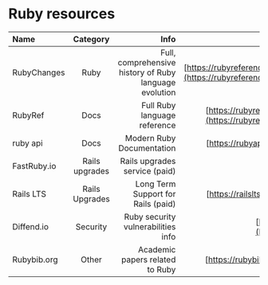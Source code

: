 # Ruby resources

Name | Category | Info | Link
:----------- |:-------------:| -----------:| -----------:
RubyChanges  | Ruby                  | Full, comprehensive history of Ruby language evolution | [https://rubyreferences.github.io/rubychanges/](https://rubyreferences.github.io/rubychanges/)
RubyRef      | Docs                  | Full Ruby language reference       | [https://rubyreferences.github.io/rubyref/](https://rubyreferences.github.io/rubyref/)
ruby api      | Docs                  | Modern Ruby Documentation          | [https://rubyapi.org/](https://rubyapi.org/)
FastRuby.io  | Rails upgrades        | Rails upgrades service (paid)      | [https://www.fastruby.io/](https://www.fastruby.io/)
Rails LTS    | Rails Upgrades        | Long Term Support for Rails (paid) | [https://railslts.com/](https://railslts.com/)
Diffend.io   | Security              | Ruby security vulnerabilities info | [https://my.diffend.io/rubies](https://my.diffend.io/rubies)
Rubybib.org  | Other                 | Academic papers related to Ruby    | [https://rubybib.org/](https://rubybib.org/)
